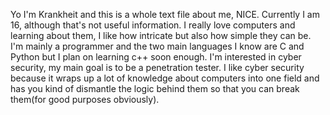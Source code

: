 Yo I'm Krankheit and this is a whole text file about me, NICE.
Currently I am 16, although that's not useful information. I really love computers and learning about them, I like how intricate but also how simple they can be.
I'm mainly a programmer and the two main languages I know are C and Python but I plan on learning c++ soon enough. I'm interested in cyber security, my main goal is
to be a penetration tester. I like cyber security because it wraps up a lot of knowledge about computers into one field and has you kind of dismantle the logic behind
them so that you can break them(for good purposes obviously).
